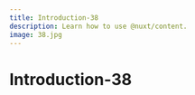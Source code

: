 ```yaml
---
title: Introduction-38
description: Learn how to use @nuxt/content.
image: 38.jpg
---
```


# Introduction-38

<article-image name="38.jpg" alt="サンプル画像"></article-image>
